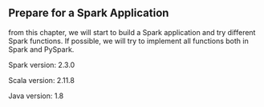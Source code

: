 ## Prepare for a Spark Application

from this chapter, we will start to build a Spark application and try different Spark functions. If possible, we will try to implement all functions both in Spark and PySpark.

Spark version: 2.3.0

Scala version: 2.11.8

Java version: 1.8